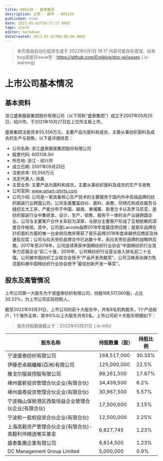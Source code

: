 ```yaml
---
title: 605138 - 盛泰集团
description: 主板 - 服饰 - 605138
published: true
date: 2022-05-01T18:17:17.000Z
tags: stock
editor: markdown
dateCreated: 2022-01-01T00:00:00.000Z
---
```


> 本页面由自动化程序生成于 2022年5月1日 18:17
> 内容可能存在错误，如有bug请提交issue至：https://github.com/Eroleice/doc-pi/issues
{.is-warning}

# 上市公司基本情况

## 基本资料

浙江盛泰服装集团股份有限公司（以下简称“盛泰集团”）成立于2007年05月25日，绍兴市。于2021年10月27日在上交所主板上市。

盛泰集团注册资本55,556万元，主要产品为面料和成衣，主要从事纺织面料及成衣的生产与销售。以下是详细信息：

- 公司名称: 浙江盛泰服装集团股份有限公司
- 股票代码: 605138.SH
- 所在地: 浙江 - 绍兴市
- 成立日期: 2007年05月25日
- 注册资本: 55,556万元
- 法定代表人: 徐磊
- 主营业务: 主要产品为面料和成衣，主要从事纺织面料及成衣的生产与销售
- 公司官网: www.smart-shirts.com
- 公司介绍: 公司是一家具备核心生产技术的主要服务于国内外中高端品牌的纺织服装行业跨国公司，公司全面覆盖纺纱、面料、染整、印绣花和成衣裁剪与缝纫五大工序，产能分布于中国、越南、柬埔寨、斯里兰卡以及罗马尼亚，是纺织服装行业中集研发、设计、生产、销售、服务于一体的全产业链跨国企业。公司与主要客户合作关系较为深厚，与部分主要客户形成了互相依赖的深度合作格局。其中，公司是Lacoste品牌2018年度最佳供应商；是斐乐品牌在针织面料方面的唯一白金供应商并荣获了斐乐品牌2018年度卓越供应商奖及快速反应奖；公司与拉夫劳伦品牌合作已达数十年，系拉夫劳伦品牌的战略供应商。2017年至2018年，公司连续荣获中国棉纺织行业协会“中国棉纺织行业竞争力百强企业”前二十强，2019年，公司棉纺织行业营业收入排名前二十五强。公司被中国纺织工业联合会授予“产品开发贡献奖”，公司汉麻真丝弹力免烫面料被中国棉纺织行业协会授予“最佳创新开发一等奖”。


## 股东及高管情况

上市公司第一大股东为宁波盛泰纺织有限公司，持股168,517,000股，占比30.33%，为上市公司实际控制人。

截至2022年03月31日，上市公司的前十大股东中，共有8名机构股东，1个产品账户，1个海外主体，其中5%以上大股东共有5名。上市公司前十大股东明细如下：

> 股东持股数据截止于：2022年03月31日
{.is-info}

| 股东名称 | 持股数量（股） | 持股比例 |
| --- | --- | --- |
| 宁波盛泰纺织有限公司 | 168,517,000 | 30.33% |
| 伊藤忠卓越纖維(亞洲)有限公司 | 125,000,000 | 22.5% |
| 雅戈尔服装控股有限公司 | 99,261,500 | 17.87% |
| 嵊州盛新投资管理合伙企业(有限合伙) | 34,439,500 | 6.2% |
| 嵊州盛泰投资管理合伙企业(有限合伙) | 30,967,500 | 5.57% |
| 宁波梅山保税港区西紫恒益企业管理合伙企业(有限合伙) | 17,500,000 | 3.15% |
| 宁波和一股权投资合伙企业(有限合伙) | 12,500,000 | 2.25% |
| 上海高毅资产管理合伙企业(有限合伙)-高毅利伟精选唯实基金 | 6,827,745 | 1.23% |
| 盛泰集團企業有限公司 | 6,814,500 | 1.23% |
| DC Management Group Limited | 5,000,000 | 0.9% |





